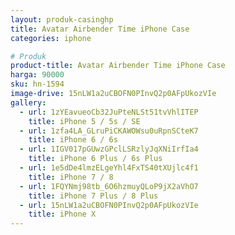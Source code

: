 ```yaml
---
layout: produk-casinghp
title: Avatar Airbender Time iPhone Case
categories: iphone

# Produk
product-title: Avatar Airbender Time iPhone Case
harga: 90000
sku: hn-1594
image-drive: 15nLW1a2uCBOFN0PInvQ2p0AFpUkozVIe
gallery:
  - url: 1zYEavueoCb32JuPteNLSt51tvVhlITEP
    title: iPhone 5 / 5s / SE
  - url: 1zfa4LA_GLruPiCKAWOWsu0uRpnSCteK7
    title: iPhone 6 / 6s
  - url: 1IGV017pGUwzGPclLSRzlyJqXNiIrfIa4
    title: iPhone 6 Plus / 6s Plus
  - url: 1e5dDe4lmzELgeYhl4FxTS40tXUjlc4f1
    title: iPhone 7 / 8
  - url: 1FQYNmj98tb_6O6hzmuyQLoP9jX2aVhO7
    title: iPhone 7 Plus / 8 Plus
  - url: 15nLW1a2uCBOFN0PInvQ2p0AFpUkozVIe
    title: iPhone X
---
```

